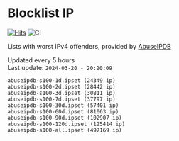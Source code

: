 # Blocklist IP

[![Hits](https://hits.seeyoufarm.com/api/count/incr/badge.svg?url=https%3A%2F%2Fgithub.com%2Fborestad%2Fblocklist-ip%2F&count_bg=%2379C83D&title_bg=%23555555&icon=&icon_color=%23E7E7E7&title=hits&edge_flat=false)](https://hits.seeyoufarm.com)  ![CI](https://img.shields.io/github/workflow/status/borestad/blocklist-ip/CI?style=flat-square)

Lists with worst IPv4 offenders, provided by [AbuseIPDB](https://www.abuseipdb.com/)

<!-- FOOTER-PLACEHOLDER -->
Updated every 5 hours<br>
Last update: `2024-03-20 - 20:20:09`
```
abuseipdb-s100-1d.ipset (24349 ip)
abuseipdb-s100-2d.ipset (28442 ip)
abuseipdb-s100-3d.ipset (30811 ip)
abuseipdb-s100-7d.ipset (37797 ip)
abuseipdb-s100-30d.ipset (57401 ip)
abuseipdb-s100-60d.ipset (81063 ip)
abuseipdb-s100-90d.ipset (102907 ip)
abuseipdb-s100-120d.ipset (125414 ip)
abuseipdb-s100-all.ipset (497169 ip)
```
